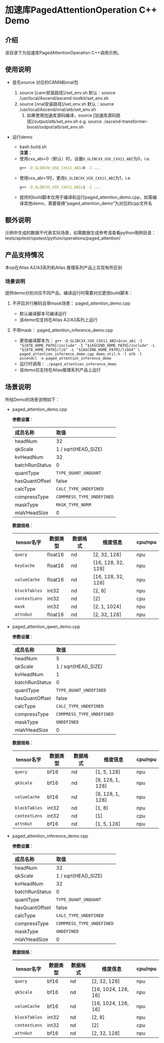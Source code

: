 # 加速库PagedAttentionOperation C++ Demo
## 介绍
该目录下为加速库PagedAttentionOperation C++调用示例。

## 使用说明
- 首先source 对应的CANN和nnal包
    1. source [cann安装路径]/set_env.sh
        默认：source /usr/local/Ascend/ascend-toolkit/set_env.sh
    2. source [nnal安装路径]/set_env.sh
        默认：source /usr/local/Ascend/nnal/atb/set_env.sh
        1. 如果使用加速库源码编译，source [加速库源码路径]/output/atb/set_env.sh
        e.g. source ./ascend-transformer-boost/output/atb/set_env.sh

- 运行demo
    - bash build.sh  
    **注意**：
    - 使用cxx_abi=0（默认）时，设置`D_GLIBCXX_USE_CXX11_ABI`为0，i.e.
        ```sh
        g++ -D_GLIBCXX_USE_CXX11_ABI=0 -I ...
        ```
    - 使用cxx_abi=1时，更改`D_GLIBCXX_USE_CXX11_ABI`为1，i.e.
        ```sh
        g++ -D_GLIBCXX_USE_CXX11_ABI=1 -I ...
        ```
    - 提供的build脚本仅用于编译和运行paged_attention_demo.cpp，如需编译其他demo，需要替换“paged_attention_demo”为对应的cpp文件名

## 额外说明
示例中生成的数据不代表实际场景，如需数据生成参考请查看python用例目录：
tests/apitest/opstest/python/operations/paged_attention/

## 产品支持情况
本op在Atlas A2/A3系列和Atlas 推理系列产品上实现有所区别

### 场景说明
提供demo分别对应不同产品，编译运行时需要对应更改build脚本：
1. 不开启并行解码且带mask场景：
    paged_attention_demo.cpp
    - 默认编译脚本可编译运行
    - 该demo仅支持在Atlas A2/A3系列上运行

2. 不带mask：
    paged_attention_inference_demo.cpp
    - 更改编译脚本为：
    `g++ -D_GLIBCXX_USE_CXX11_ABI=$cxx_abi -I "${ATB_HOME_PATH}/include" -I "${ASCEND_HOME_PATH}/include" -L "${ATB_HOME_PATH}/lib" -L "${ASCEND_HOME_PATH}/lib64" \
        paged_attention_inference_demo.cpp demo_util.h -l atb -l ascendcl -o paged_attention_inference_demo`
    - 运行时调用：
    `./paged_attention_inference_demo`
    - 该demo仅支持在Atlas推理系列产品上运行

## 场景说明

  所给Demo的场景说明如下：

- paged_attention_demo.cpp
  
    **参数设置**：

    | 成员名称        | 取值                      |
    | :------------- | :------------------------ |
    | headNum        | 32                        |
    | qkScale        | 1 / sqrt(HEAD_SIZE)       |
    | kvHeadNum      | 32                        |
    | batchRunStatus | 0                         |
    | quantType      | `TYPE_QUANT_UNQUANT`      |
    | hasQuantOffset | false                     |
    | calcType       | `CALC_TYPE_UNDEFINED`     |
    | compressType   | `COMPRESS_TYPE_UNDEFINED` |
    | maskType       | `MASK_TYPE_NORM`          |
    | mlaVHeadSize   | 0                         |
    
    **数据规格**：

    | tensor名字    | 数据类型 | 数据格式   | 维度信息            | cpu/npu |
    | ------------- | -------- | -------- | ------------------ |-------- |
    | `query`       | float16  | nd       | [2, 32, 128]       | npu     |
    | `keyCache`    | float16  | nd       | [16, 128, 32, 128] | npu     |
    | `valueCache`  | float16  | nd       | [16, 128, 32, 128] | npu     |
    | `blockTables` | int32    | nd       | [2, 8]             | npu     |
    | `contextLens` | int32    | nd       | [2]                | cpu     |
    | `mask`        | int32    | nd       | [2, 1, 1024]       | npu     |
    | `attnOut`     | float16  | nd       | [2, 32, 128]       | npu     |

- paged_attention_qwen_demo.cpp  

   **参数设置**：

    | 成员名称        | 取值                      |
    | :------------- | :------------------------ |
    | headNum        | 5                         |
    | qkScale        | 1 / sqrt(HEAD_SIZE)       |
    | kvHeadNum      | 1                         |
    | batchRunStatus | 0                         |
    | quantType      | `TYPE_QUANT_UNDEFINED`    |
    | hasQuantOffset | false                     |
    | calcType       | `CALC_TYPE_UNDEFINED`     |
    | compressType   | `COMPRESS_TYPE_UNDEFINED` |
    | maskType       | `UNDEFINED`               |
    | mlaVHeadSize   | 0                         |
    


    **数据规格**：

    | tensor名字    | 数据类型  | 数据格式 |  维度信息         | cpu/npu |
    | ------------- | -------- | -------- | ---------------- |---------|
    | `query`       | bf16     | nd       | [1, 5, 128]      | npu     |
    | `qkScale`     | bf16     | nd       | [9, 128, 1, 128] | npu     |
    | `valueCache`  | bf16     | nd       | [9, 128, 1, 128] | npu     |
    | `blockTables` | int32    | nd       | [1, 8]           | npu     |
    | `contextLens` | int32    | nd       | [1]              | cpu     |
    | `attnOut`     | bf16     | nd       | [1, 5, 128]      | npu     |

- paged_attention_inference_demo.cpp  

   **参数设置**：

    | 成员名称        | 取值                      |
    | :------------- | :------------------------ |
    | headNum        | 32                        |
    | qkScale        | 1 / sqrt(HEAD_SIZE)       |
    | kvHeadNum      | 32                        |
    | batchRunStatus | 0                         |
    | quantType      | `TYPE_QUANT_UNQUANT`      |
    | hasQuantOffset | false                     |
    | calcType       | `CALC_TYPE_UNDEFINED`     |
    | compressType   | `COMPRESS_TYPE_UNDEFINED` |
    | maskType       | `UNDEFINED`               |
    | mlaVHeadSize   | 0                         |

    **数据规格**：

    | tensor名字    | 数据类型  | 数据格式  | 维度信息            | cpu/npu |
    | ------------- | -------- | -------- | ------------------- |---------|
    | `query`       | bf16     | nd       | [2, 32, 128]        | npu     |
    | `qkScale`     | bf16     | nd       | [16, 1024, 128, 16] | npu     |
    | `valueCache`  | bf16     | nd       | [16, 1024, 128, 16] | npu     |
    | `blockTables` | int32    | nd       | [2, 8]              | npu     |
    | `contextLens` | int32    | nd       | [2]                 | cpu     |
    | `attnOut`     | bf16     | nd       | [2, 32, 128]        | npu     |
